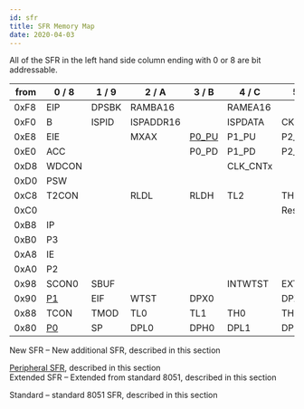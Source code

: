 ```yaml
---
id: sfr
title: SFR Memory Map
date: 2020-04-03
---
```


All of the SFR in the left hand side column ending with 0 or 8 are bit
addressable.  

| from | 0 / 8                     | 1 / 9 | 2 / A     | 3 / B                            | 4 / C     | 5 / D   | 6 / E   | 7 / F    | to       |
| ---- | ------------------------- | ----- | --------- | -------------------------------- | --------- | ------- | ------- | -------- | -------- |
| 0xF8 | EIP                       | DPSBK | RAMBA16   |                                  | RAMEA16   |         | PHYCONF | WCONF    | **0xFF** |
| 0xF0 | B                         | ISPID | ISPADDR16 |                                  | ISPDATA   | CKCBK   | DPX0BK  | DPX1BK   | **0xF7** |
| 0xE8 | EIE                       |       | MXAX      | [P0\_PU](P0_PU.md) | P1\_PU    | P2\_PU  | P3\_PU  | PHY\_IND | **0xEF** |
| 0xE0 | ACC                       |       |           | P0\_PD | P1\_PD    | P2\_PD  | P3\_PD  |          | **0xE7** |
| 0xD8 | WDCON                     |       |           |                                  | CLK\_CNTx |         |         |          | **0xDF** |
| 0xD0 | PSW                       |       |           |                                  |           |         |         |          | **0xD7** |
| 0xC8 | T2CON                     |       | RLDL      | RLDH                             | TL2       | TH2     |         |          | **0xCF** |
| 0xC0 |                           |       |           |                                  |           | Res.    |         | TA       | **0xC7** |
| 0xB8 | IP                        |       |           |                                  |           |         |         |          | **0xBF** |
| 0xB0 | P3                        |       |           |                                  |           |         |         |          | **0xB7** |
| 0xA8 | IE                        |       |           |                                  |           |         |         |          | **0xAF** |
| 0xA0 | P2                        |       |           |                                  |           |         |         |          | **0xA7** |
| 0x98 | SCON0                     | SBUF  |           |                                  | INTWTST   | EXTWTST |         | ALECON   | **0x9F** |
| 0x90 | [P1](P1.md) | EIF   | WTST      | DPX0                             |           | DPX1    |         |          | **0x97** |
| 0x88 | TCON                      | TMOD  | TL0       | TL1                              | TH0       | TH1     | CKCON   |          | **0x8F** |
| 0x80 | [P0](P0.md) | SP    | DPL0      | DPH0                             | DPL1      | DPH1    | DPS     | PCON     | **0x87** |

  
New SFR – New additional SFR, described in this section  

[Peripheral SFR](Peripheral_SFR.md), described in this
section  
Extended SFR – Extended from standard 8051, described in this section  

Standard – standard 8051 SFR, described in this section
